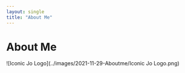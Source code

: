 ```yaml
---
layout: single
title: "About Me"
---
```


# About Me

![Iconic Jo Logo](../images/2021-11-29-Aboutme/Iconic Jo Logo.png)
